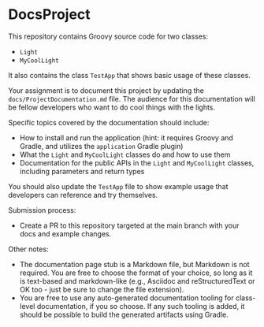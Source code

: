 # DocsProject

This repository contains Groovy source code for two classes:

* `Light`
* `MyCoolLight`

It also contains the class `TestApp` that shows basic usage of these classes.

Your assignment is to document this project by updating the `docs/ProjectDocumentation.md` file.
The audience for this documentation will be fellow developers who want to do cool things with the lights.

Specific topics covered by the documentation should include:

* How to install and run the application (hint: it requires Groovy and Gradle, and utilizes the `application` Gradle plugin)
* What the `Light` and `MyCoolLight` classes do and how to use them
* Documentation for the public APIs in the `Light` and `MyCoolLight` classes, including parameters and return types

You should also update the `TestApp` file to show example usage that developers can reference and try themselves.

Submission process:

* Create a PR to this repository targeted at the main branch with your docs and example changes.

Other notes:

* The documentation page stub is a Markdown file, but Markdown is not required. You are free to choose the format of your choice, so long as it is text-based and markdown-like (e.g., Asciidoc and reStructuredText or OK too - just be sure to change the file extension).
* You are free to use any auto-generated documentation tooling for class-level documentation, if you so choose. If any such tooling is added, it should be possible to build the generated artifacts using Gradle.
